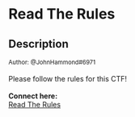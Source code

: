 # Read The Rules

## Description

<small>Author: @JohnHammond#6971</small><br><br>Please follow the rules for this CTF!  <br><br> <b>Connect here:</b><br> <a href="/rules">Read The Rules</a>


